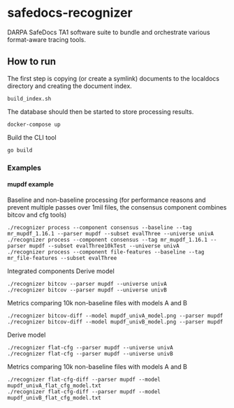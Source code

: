 # safedocs-recognizer
DARPA SafeDocs TA1 software suite to bundle and orchestrate various format-aware tracing tools.

## How to run

The first step is copying (or create a symlink) documents to the localdocs directory and creating the document index.

```
build_index.sh
```

The database should then be started to store processing results.

```
docker-compose up
```

Build the CLI tool

```
go build
```

### Examples

#### mupdf example

Baseline and non-baseline processing (for performance reasons and prevent multiple passes over 1mil files, the consensus component combines bitcov and cfg tools)

```
./recognizer process --component consensus --baseline --tag mr_mupdf_1.16.1 --parser mupdf --subset evalThree --universe univA
./recognizer process --component consensus --tag mr_mupdf_1.16.1 --parser mupdf --subset evalThree10kTest --universe univA
./recognizer process --component file-features --baseline --tag mr_file-features --subset evalThree
```

Integrated components
Derive model
```
./recognizer bitcov --parser mupdf --universe univA
./recognizer bitcov --parser mupdf --universe univB
```

Metrics comparing 10k non-baseline files with models A and B
```
./recognizer bitcov-diff --model mupdf_univA_model.png --parser mupdf
./recognizer bitcov-diff --model mupdf_univB_model.png --parser mupdf
```

Derive model
```
./recognizer flat-cfg --parser mupdf --universe univA
./recognizer flat-cfg --parser mupdf --universe univB
```

Metrics comparing 10k non-baseline files with models A and B
```
./recognizer flat-cfg-diff --parser mupdf --model mupdf_univA_flat_cfg_model.txt
./recognizer flat-cfg-diff --parser mupdf --model mupdf_univB_flat_cfg_model.txt
```